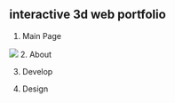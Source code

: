 ## interactive 3d web portfolio 

1. Main Page
<img src=“https://user-images.githubusercontent.com/98101323/152154607-00e149ca-b99b-4f50-8282-78b831f55d1e.gif“>
2. About 

3. Develop

4. Design

